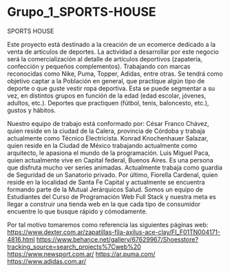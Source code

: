 # Grupo_1_SPORTS-HOUSE
SPORTS HOUSE

Este proyecto está destinado a la creación de un ecomerce dedicado a la venta de artículos de deportes. 
La actividad a desarrollar por este negocio será la comercialización al detalle de artículos deportivos (zapatería, confección y pequeños complementos). 
Trabajando con marcas reconocidas como Nike, Puma, Topper, Adidas, entre otras.
Se tendrá como objetivo captar a la Población en general, que practique algún tipo de deporte o que guste vestir ropa deportiva. 
Esta se puede segmentar a su vez, en distintos grupos en función de la edad (edad escolar, jóvenes, adultos, etc.). 
Deportes que practiquen (fútbol, tenis, baloncesto, etc.), gustos y hábitos.

Nuestro equipo de trabajo está conformado por:
César Franco Chávez, quien reside en la ciudad de la Calera, provincia de Córdoba y trabaja actualmente como Técnico Electricista.
Konrad Knochenhauer Salazar, quien reside en la Ciudad de México trabajando actualmente como arquitecto, le apasiona el mundo de la programación.
Luis Miguel Paca, quien actualmente vive en Capital federal, Buenos Aires. Es una persona que disfruta mucho ver series animadas. 
Actualmente trabaja como guardia de Seguridad de un Sanatorio privado.
Por último, Fiorella Cardenal, quien reside en la localidad de Santa Fe Capital y actualmente se encuentra formando parte de la Mutual Jerárquicos Salud. 
Somos un equipo de Estudiantes del Curso de Programación Web Full Stack y nuestra meta es 
llegar a construir una tienda web en la que cada tipo de consumidor encuentre lo que busque rápido y cómodamente.

Por tal motivo tomaremos como referencia las siguientes páginas web:
https://www.dexter.com.ar/zapatillas-fila-axilus-ace-clay/FI_F01TN004171-4816.html
https://www.behance.net/gallery/67629967/Shoesstore?tracking_source=search_projects%7Cweb%20 
https://www.newsport.com.ar/
https://ar.puma.com/
https://www.adidas.com.ar/
